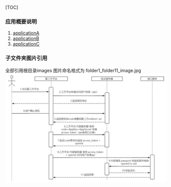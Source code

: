 [TOC]
### 应用概要说明
1. [applicationA](./applicationA)
2. [applicationB](./applicationB)
3. [applicationC](./applicationC)
### 子文件夹图片引用
全部引用根目录images
图片命名格式为 folder1_folder11_image.jpg
![全部引用根目录images](../images/_sequence_diagram.PNG)